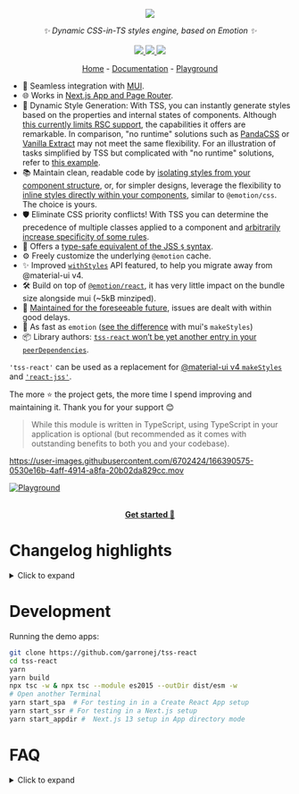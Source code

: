 <p align="center">
    <img src="https://user-images.githubusercontent.com/6702424/109334865-8f85bf00-7861-11eb-90ab-da36f9afe1b6.png">  
</p>
<p align="center">
    <i>✨ Dynamic CSS-in-TS styles engine, based on Emotion ✨</i>
    <br>
    <br>
    <a href="https://github.com/garronej/tss-react/actions">
      <img src="https://github.com/garronej/tss-react/workflows/ci/badge.svg?branch=main">
    </a>
    <a href="https://www.npmjs.com/package/tss-react">
      <img src="https://img.shields.io/npm/dm/tss-react">
    </a>
    <a href="https://github.com/garronej/tss-react/blob/main/LICENSE">
      <img src="https://img.shields.io/npm/l/tss-react">
    </a>
</p>
<p align="center">
  <a href="https://www.tss-react.dev">Home</a>
   - 
  <a href="https://docs.tss-react.dev">Documentation</a>
  -
  <a href="https://stackblitz.com/edit/vercel-next-js-bmc6dm?file=ui%2FTssLogo.tsx">Playground</a>
</p>

-   🚀 Seamless integration with [MUI](https://mui.com).
-   🌐 Works in [Next.js App and Page Router](https://docs.tss-react.dev/ssr/next.js).
-   💫 Dynamic Style Generation: With TSS, you can instantly generate styles based on the properties and internal states of components. Although [this currently limits RSC support](https://docs.tss-react.dev/ssr/next.js), the capabilities it offers are remarkable. In comparison, "no runtime" solutions such as [PandaCSS](https://panda-css.com/) or [Vanilla Extract](https://vanilla-extract.style/) may not meet the same flexibility. For an illustration of tasks simplified by TSS but complicated with "no runtime" solutions, refer to [this example](https://stackblitz.com/edit/vercel-next-js-bmc6dm?file=ui%2FTssLogo.tsx).
-   📚 Maintain clean, readable code by [isolating styles from your component structure](https://stackblitz.com/edit/vercel-next-js-bmc6dm?file=ui/TssLogo.tsx), or, for simpler designs, leverage the flexibility to [inline styles directly within your components](https://stackblitz.com/edit/vercel-next-js-bmc6dm?file=ui/TssLogo_intertwined.tsx), similar to `@emotion/css`. The choice is yours.
-   🛡️ Eliminate CSS priority conflicts! With TSS you can determine the precedence of multiple classes applied to a component and [arbitrarily increase specificity of some rules](https://docs.tss-react.dev/increase-specificity).
-   🧩 Offers a [type-safe equivalent of the JSS `$` syntax](https://docs.tss-react.dev/nested-selectors).
-   ⚙️ Freely customize the underlying `@emotion` cache.
-   ✨ Improved [`withStyles`](https://v4.mui.com/styles/api/#withstyles-styles-options-higher-order-component) API featured, to help you migrate away from @material-ui v4.
-   🛠️ Build on top of [`@emotion/react`](https://emotion.sh/docs/@emotion/react), it has very little impact on the bundle size alongside mui (~5kB minziped).
-   🎯 [Maintained for the foreseeable future](https://github.com/mui-org/material-ui/issues/28463#issuecomment-923085976), issues are dealt with within good delays.
-   🚄 As fast as `emotion` ([see the difference](https://stackoverflow.com/questions/68383046/is-there-a-performance-difference-between-the-sx-prop-and-the-makestyles-functio) with mui's `makeStyles`)
-   📦 Library authors: [`tss-react` won’t be yet another entry in your `peerDependencies`](https://docs.tss-react.dev/publish-a-module-that-uses-tss).

`'tss-react'` can be used as a replacement for
[@material-ui v4 `makeStyles`](https://material-ui.com/styles/basics/#hook-api) and [`'react-jss'`](https://cssinjs.org/react-jss/?v=v10.9.0).

The more ⭐️ the project gets, the more time I spend improving and maintaining it. Thank you for your support 😊

> While this module is written in TypeScript, using TypeScript in your application is optional
> (but recommended as it comes with outstanding benefits to both you and your codebase).

https://user-images.githubusercontent.com/6702424/166390575-0530e16b-4aff-4914-a8fa-20b02da829cc.mov

[![Playground](https://github.com/garronej/tss-react/assets/6702424/3a39d96b-b3d2-4068-a152-88b5957434ac)](https://stackblitz.com/edit/vercel-next-js-bmc6dm?file=ui%2FTssLogo.tsx)

<p align="center">
    <br/>
    <a href="https://docs.tss-react.dev/setup"><b>Get started 🚀</b></a>
</p>

# Changelog highlights

<details>
    <summary>Click to expand</summary>

## v4.7.0

-   Reduce bundle size when using Next.js Pages dir setup, fixes [#147](https://github.com/garronej/tss-react/issues/147)
    The \_app bundle sent to the client is down from ~160Kb to ~11Kb

## v4.5.0

-   Provide support for [Next 13 appDir](https://docs.tss-react.dev/ssr/next.js#app-dir).

## v4.3.0

-   Provide [an alternative setup](https://docs.tss-react.dev/troubleshoot-migration-to-muiv5-with-tss) for peoples
    experiencing styles inconsistencies after upgrading to MUI v5 using TSS.
-   [Better Next.js integration API](https://docs.tss-react.dev/ssr/next.js).

## v4.2.0

-   Re introduce [`<TssCacheProvider />`](https://docs.tss-react.dev/cache#use-a-specific-provider)

## v4.1.0

-   Publish an ESM distribution. Many thanks to [@jiby-aurum](https://github.com/jiby-aurum) for [he's help](https://github.com/garronej/tss-react/pull/105).
    This fixes many bug when working in [Vite](https://vitejs.dev/).

## v4.0.0

-   No need to provide an emotion cache explicitly, MUI and TSS can share the same emotion cache.  
    No special instruction to make TSS work with SSR.

## v3.7.1

-   Retrocompatibility with React 16. [Ref](https://github.com/garronej/tss-react/issues/95)

## v3.3.1

-   I.E is **almost** supported out of the box (See note at the end of [this sections](#nested-selectors---syntax-))

## Breaking changes in v3

-   New API for [nested selectors](#nested-selectors--syntax-). We no longer use `createRef()`.
-   [`label` have been renamed `name`](#naming-the-stylesheets-useful-for-debugging) for helping the migration from [the old mui API](https://mui.com/styles/api/#makestyles-styles-options-hook).
</details>

# Development

Running the demo apps:

```bash
git clone https://github.com/garronej/tss-react
cd tss-react
yarn
yarn build
npx tsc -w & npx tsc --module es2015 --outDir dist/esm -w
# Open another Terminal
yarn start_spa  # For testing in in a Create React App setup
yarn start_ssr # For testing in a Next.js setup
yarn start_appdir #  Next.js 13 setup in App directory mode
```

# FAQ

<details>
  <summary>Click to expand</summary>

## Why this instead of [the hook API](https://material-ui.com/styles/basics/#hook-api) of Material UI v4?

First of all because `makeStyle` is deprecated in `@material-ui` v5 but also
because it has some major flaws. Let's consider this example:

```tsx
import { makeStyles, createStyles } from "@material-ui/core/styles";

type Props = {
    color: "red" | "blue";
};

const useStyles = makeStyles(theme =>
    createStyles<"root" | "label", { color: "red" | "blue" }>({
        "root": {
            "backgroundColor": theme.palette.primary.main
        },
        "label": ({ color }) => ({
            color
        })
    })
);

function MyComponent(props: Props) {
    const classes = useStyles(props);

    return (
        <div className={classes.root}>
            <span className={classes.label}>Hello World</span>
        </div>
    );
}
```

Two pain points:

-   Because TypeScript doesn't support [partial argument inference](https://github.com/microsoft/TypeScript/issues/26242),
    we have to explicitly enumerate the classes name as an union type `"root" | "label"`.
-   We shouldn't have to import [`createStyles`](https://material-ui.com/styles/api/#createstyles-styles-styles) to get correct typings.

Let's now compare with `tss-react`

```tsx
import { makeStyles } from "./makeStyles";

type Props = {
    color: "red" | "blue";
};

const { useStyles } = makeStyles<{ color: "red" | "blue" }>()(
    (theme, { color }) => ({
        "root": {
            "backgroundColor": theme.palette.primary.main
        },
        "label": { color }
    })
);

function MyComponent(props: Props) {
    const { classes } = useStyles(props);

    return (
        <div className={classes.root}>
            <span className={classes.label}>Hello World</span>
        </div>
    );
}
```

Benefits:

-   Less verbose, same type safety.
-   You don't need to remember how things are supposed to be named, just let intellisense guide you.

Besides, the hook api of `material-ui`, have other problems:

-   One major bug: [see issue](https://github.com/mui-org/material-ui/issues/24513#issue-790027173)
-   `JSS` has poor performances compared to `emotion` [source](https://github.com/mui-org/material-ui/issues/22342#issue-684407575)

## Why this instead of Styled component ?

See [this issue](https://github.com/mui-org/material-ui/issues/22342#issuecomment-764495033)

## Compile error `TS1023`

If you get this error:

```log
node_modules/tss-react/index.d.ts:18:10 - error TS1023: An index signature parameter type must be either 'string' or 'number'.

18         [mediaQuery: `@media${string}`]: { [RuleName_1 in keyof ClassNameByRuleName]?: import("./types").CSSObject | undefined; };
            ~~~~~~~~~~
```

it means that you need to update TypeScript to a version >= 4.4.  
If you can't use `import { } from "tss-react/compat";` instead of `import { } from "tss-react"`.  
Only `withStyles()` will have slightly inferior type inference.

</details>
